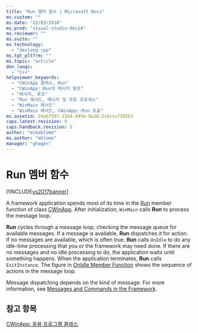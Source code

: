 ```yaml
---
title: "Run 멤버 함수 | Microsoft Docs"
ms.custom: ""
ms.date: "12/03/2016"
ms.prod: "visual-studio-dev14"
ms.reviewer: ""
ms.suite: ""
ms.technology: 
  - "devlang-cpp"
ms.tgt_pltfrm: ""
ms.topic: "article"
dev_langs: 
  - "C++"
helpviewer_keywords: 
  - "CWinApp 클래스, Run"
  - "CWinApp::Run의 메시지 펌프"
  - "메시지, 루프"
  - "Run 메서드, 메시지 및 유휴 프로세스"
  - "WinMain 메서드"
  - "WinMain 메서드, CWinApp::Run 호출"
ms.assetid: 24ab7597-2354-495b-9a20-2c8ccc7385b3
caps.latest.revision: 9
caps.handback.revision: 5
author: "mikeblome"
ms.author: "mblome"
manager: "ghogen"
---
```

# Run 멤버 함수
[!INCLUDE[vs2017banner](../assembler/inline/includes/vs2017banner.md)]

A framework application spends most of its time in the [Run](../Topic/CWinApp::Run.md) member function of class [CWinApp](../mfc/reference/cwinapp-class.md).  After initialization, `WinMain` calls **Run** to process the message loop.  
  
 **Run** cycles through a message loop, checking the message queue for available messages.  If a message is available, **Run** dispatches it for action.  If no messages are available, which is often true, **Run** calls `OnIdle` to do any idle\-time processing that you or the framework may need done.  If there are no messages and no idle processing to do, the application waits until something happens.  When the application terminates, **Run** calls `ExitInstance`.  The figure in [OnIdle Member Function](../mfc/onidle-member-function.md) shows the sequence of actions in the message loop.  
  
 Message dispatching depends on the kind of message.  For more information, see [Messages and Commands in the Framework](../mfc/messages-and-commands-in-the-framework.md).  
  
## 참고 항목  
 [CWinApp: 응용 프로그램 클래스](../mfc/cwinapp-the-application-class.md)
